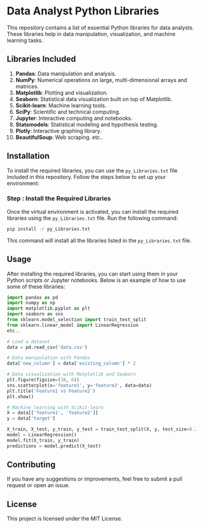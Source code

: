 # Data Analyst Python Libraries

This repository contains a list of essential Python libraries for data analysts. These libraries help in data manipulation, visualization, and machine learning tasks.

## Libraries Included

1. **Pandas**: Data manipulation and analysis.
2. **NumPy**: Numerical operations on large, multi-dimensional arrays and matrices.
3. **Matplotlib**: Plotting and visualization.
4. **Seaborn**: Statistical data visualization built on top of Matplotlib.
5. **Scikit-learn**: Machine learning tools.
6. **SciPy**: Scientific and technical computing.
7. **Jupyter**: Interactive computing and notebooks.
8. **Statsmodels**: Statistical modeling and hypothesis testing.
9. **Plotly**: Interactive graphing library.
10. **BeautifulSoup**: Web scraping. etc..

## Installation

To install the required libraries, you can use the `py_Libraries.txt` file included in this repository. Follow the steps below to set up your environment:


### Step : Install the Required Libraries

Once the virtual environment is activated, you can install the required libraries using the `py_Libraries.txt` file. Run the following command:

```bash
pip install -r py_Libraries.txt
```

This command will install all the libraries listed in the `py_Libraries.txt` file.

## Usage

After installing the required libraries, you can start using them in your Python scripts or Jupyter notebooks. Below is an example of how to use some of these libraries:

```python
import pandas as pd
import numpy as np
import matplotlib.pyplot as plt
import seaborn as sns
from sklearn.model_selection import train_test_split
from sklearn.linear_model import LinearRegression
etc..

# Load a dataset
data = pd.read_csv('data.csv')

# Data manipulation with Pandas
data['new_column'] = data['existing_column'] * 2

# Data visualization with Matplotlib and Seaborn
plt.figure(figsize=(10, 6))
sns.scatterplot(x='feature1', y='feature2', data=data)
plt.title('Feature1 vs Feature2')
plt.show()

# Machine learning with Scikit-learn
X = data[['feature1', 'feature2']]
y = data['target']

X_train, X_test, y_train, y_test = train_test_split(X, y, test_size=0.2, random_state=42)
model = LinearRegression()
model.fit(X_train, y_train)
predictions = model.predict(X_test)
```

## Contributing

If you have any suggestions or improvements, feel free to submit a pull request or open an issue.

## License

This project is licensed under the MIT License.